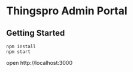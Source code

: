 # Thingspro Admin Portal

## Getting Started

```
npm install
npm start
```

open http://localhost:3000